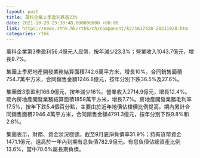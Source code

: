 ```yaml
---
layout: post
title: 萬科企業上季盈利跌逾23%
date: 2021-10-28 23:38:48.000000000 +08:00
link: https://news.rthk.hk/rthk/ch/component/k2/1617428-20211028.htm
categories: rthk
---
```


萬科企業第3季盈利56.4億元人民幣，按年減少23.3%；營業收入1043.7億元，增長9.7%。

集團上季房地產開發業務結算面積742.6萬平方米，增長10%。合同銷售面積754.7萬平方米，合同銷售金額1246.8億元，按年分別下跌36.5%及27.6%。

集團首3季盈利166.9億元，按年減少16%。營業收入2714.9億元，增長12.4%。期內房地產開發業務結算面積1858萬平方米，增長7.7%。房地產開發業務毛利率17.5%，按年下跌5.4個百分點，主要由於近年地價佔樓價比例提高。期內累計合同銷售面積2946.4萬平方米，合同銷售金額4791.3億元，按年分別下跌9.8%和2.8%。

集團表示，財務、資金狀況穩健。截至9月底淨負債率31.9%；持有貨幣資金1471.1億元，遠高於一年內到期有息負債782.9億元。有息負債佔總資產比例13.6%，當中70.6%屬長期負債。
